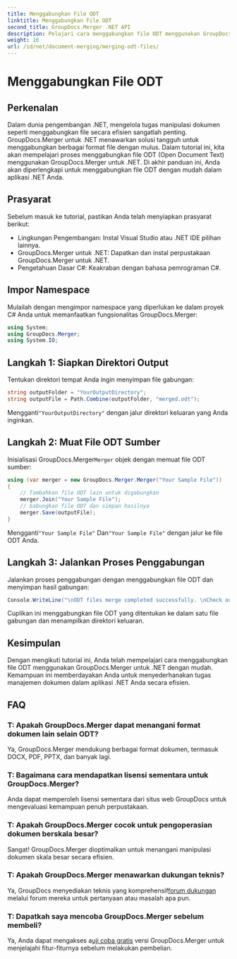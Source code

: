 ```yaml
---
title: Menggabungkan File ODT
linktitle: Menggabungkan File ODT
second_title: GroupDocs.Merger .NET API
description: Pelajari cara menggabungkan file ODT menggunakan GroupDocs.Merger untuk .NET dengan mudah. Tingkatkan kemampuan manajemen dokumen Anda dengan perpustakaan canggih ini.
weight: 16
url: /id/net/document-merging/merging-odt-files/
---
```


# Menggabungkan File ODT

## Perkenalan
Dalam dunia pengembangan .NET, mengelola tugas manipulasi dokumen seperti menggabungkan file secara efisien sangatlah penting. GroupDocs.Merger untuk .NET menawarkan solusi tangguh untuk menggabungkan berbagai format file dengan mulus. Dalam tutorial ini, kita akan mempelajari proses menggabungkan file ODT (Open Document Text) menggunakan GroupDocs.Merger untuk .NET. Di akhir panduan ini, Anda akan diperlengkapi untuk menggabungkan file ODT dengan mudah dalam aplikasi .NET Anda.
## Prasyarat
Sebelum masuk ke tutorial, pastikan Anda telah menyiapkan prasyarat berikut:
- Lingkungan Pengembangan: Instal Visual Studio atau .NET IDE pilihan lainnya.
- GroupDocs.Merger untuk .NET: Dapatkan dan instal perpustakaan GroupDocs.Merger untuk .NET.
- Pengetahuan Dasar C#: Keakraban dengan bahasa pemrograman C#.

## Impor Namespace
Mulailah dengan mengimpor namespace yang diperlukan ke dalam proyek C# Anda untuk memanfaatkan fungsionalitas GroupDocs.Merger:
```csharp
using System; 
using GroupDocs.Merger;
using System.IO;
```
## Langkah 1: Siapkan Direktori Output
Tentukan direktori tempat Anda ingin menyimpan file gabungan:
```csharp
string outputFolder = "YourOutputDirectory";
string outputFile = Path.Combine(outputFolder, "merged.odt");
```
 Mengganti`"YourOutputDirectory"` dengan jalur direktori keluaran yang Anda inginkan.
## Langkah 2: Muat File ODT Sumber
 Inisialisasi GroupDocs.Merger`Merger` objek dengan memuat file ODT sumber:
```csharp
using (var merger = new GroupDocs.Merger.Merger("Your Sample File"))
{
    // Tambahkan file ODT lain untuk digabungkan
    merger.Join("Your Sample File");
    // Gabungkan file ODT dan simpan hasilnya
    merger.Save(outputFile);
}
```
 Mengganti`"Your Sample File"` Dan`"Your Sample File"` dengan jalur ke file ODT Anda.
## Langkah 3: Jalankan Proses Penggabungan
Jalankan proses penggabungan dengan menggabungkan file ODT dan menyimpan hasil gabungan:
```csharp
Console.WriteLine("\nODT files merge completed successfully. \nCheck output in {0}", outputFolder);
```
Cuplikan ini menggabungkan file ODT yang ditentukan ke dalam satu file gabungan dan menampilkan direktori keluaran.

## Kesimpulan
Dengan mengikuti tutorial ini, Anda telah mempelajari cara menggabungkan file ODT menggunakan GroupDocs.Merger untuk .NET dengan mudah. Kemampuan ini memberdayakan Anda untuk menyederhanakan tugas manajemen dokumen dalam aplikasi .NET Anda secara efisien.

## FAQ
### T: Apakah GroupDocs.Merger dapat menangani format dokumen lain selain ODT?
Ya, GroupDocs.Merger mendukung berbagai format dokumen, termasuk DOCX, PDF, PPTX, dan banyak lagi.
### T: Bagaimana cara mendapatkan lisensi sementara untuk GroupDocs.Merger?
Anda dapat memperoleh lisensi sementara dari situs web GroupDocs untuk mengevaluasi kemampuan penuh perpustakaan.
### T: Apakah GroupDocs.Merger cocok untuk pengoperasian dokumen berskala besar?
Sangat! GroupDocs.Merger dioptimalkan untuk menangani manipulasi dokumen skala besar secara efisien.
### T: Apakah GroupDocs.Merger menawarkan dukungan teknis?
 Ya, GroupDocs menyediakan teknis yang komprehensif[forum dukungan](https://forum.groupdocs.com/c/merger/32) melalui forum mereka untuk pertanyaan atau masalah apa pun.
### T: Dapatkah saya mencoba GroupDocs.Merger sebelum membeli?
 Ya, Anda dapat mengakses a[uji coba gratis](https://releases.groupdocs.com/) versi GroupDocs.Merger untuk menjelajahi fitur-fiturnya sebelum melakukan pembelian.